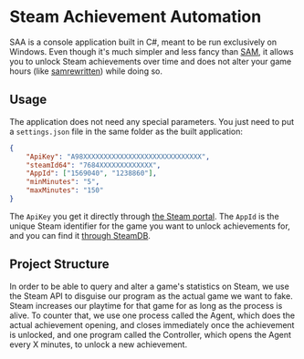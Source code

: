 # Steam Achievement Automation

SAA is a console application built in C#, meant to be run exclusively on Windows. Even though it's much simpler and less fancy than [SAM](https://github.com/gibbed/SteamAchievementManager.git), it allows you to unlock Steam achievements over time and does not alter your game hours (like [samrewritten](https://github.com/PaulCombal/SamRewritten)) while doing so.

## Usage

The application does not need any special parameters. You just need to put a `settings.json` file in the same folder as the built application:

```json
{
    "ApiKey": "A98XXXXXXXXXXXXXXXXXXXXXXXXXXXXX",
    "steamId64": "7684XXXXXXXXXXXXX",
    "AppId": ["1569040", "1238860"],
    "minMinutes": "5",
    "maxMinutes": "150"
}
```
The `ApiKey` you get it directly through [the Steam portal](https://steamcommunity.com/dev/apikey). The `AppId` is the unique Steam identifier for the game you want to unlock achievements for, and you can find it [through SteamDB](https://steamdb.info/apps/).

## Project Structure
In order to be able to query and alter a game's statistics on Steam, we use the Steam API to disguise our program as the actual game we want to fake. Steam increases our playtime for that game for as long as the process is alive. To counter that, we use one process called the Agent, which does the actual achievement opening, and closes immediately once the achievement is unlocked, and one program called the Controller, which opens the Agent every X minutes, to unlock a new achievement.
